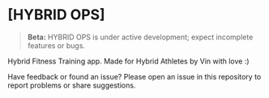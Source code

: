 # [HYBRID OPS]
> **Beta:** HYBRID OPS is under active development; expect incomplete features or bugs.

Hybrid Fitness Training app. Made for Hybrid Athletes by Vin with love :)

Have feedback or found an issue? Please open an issue in this repository to report problems or share suggestions.
